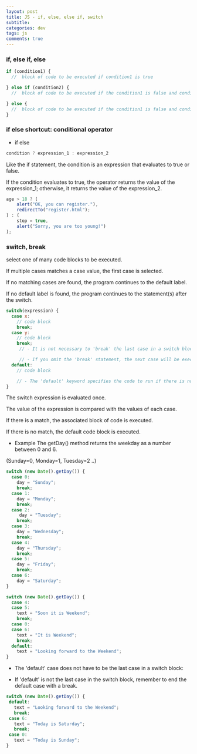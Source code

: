 ```yaml
---  
layout: post
title: JS - if, else, else if, switch
subtitle:
categories: dev
tags: js
comments: true  
--- 
```


### if, else if, else

```javascript
if (condition1) {
  //  block of code to be executed if condition1 is true

} else if (condition2) {
  //  block of code to be executed if the condition1 is false and condition2 is true

} else {
  //  block of code to be executed if the condition1 is false and condition2 is false
}
```

### if else shortcut: conditional operator

- if else

```javascript
condition ? expression_1 : expression_2
```

Like the if statement, the condition is an expression that evaluates to true or false.

If the condition evaluates to true, the operator returns the value of the expression_1; otherwise, it returns the value of the expression_2.

```javascript
age > 18 ? (
    alert("OK, you can register."),
    redirectTo("register.html");
) : (
    stop = true,
    alert("Sorry, you are too young!")
);
```


### switch, break
select one of many code blocks to be executed.

If multiple cases matches a case value, the first case is selected.

If no matching cases are found, the program continues to the default label.

If no default label is found, the program continues to the statement(s) after the switch.

```javascript
switch(expression) {
  case x:
    // code block
    break;
  case y:
    // code block
    break;
     // - It is not necessary to 'break' the last case in a switch block. The block breaks (ends) there anyway. 

     // - If you omit the 'break' statement, the next case will be executed even if the evaluation does not match the case.
  default:
    // code block

    // - The 'default' keyword specifies the code to run if there is no case match.
}
```
The switch expression is evaluated once.

The value of the expression is compared with the values of each case.

If there is a match, the associated block of code is executed.

If there is no match, the default code block is executed.

- Example
The getDay() method returns the weekday as a number between 0 and 6.

(Sunday=0, Monday=1, Tuesday=2 ..)

```javascript
switch (new Date().getDay()) {
  case 0:
    day = "Sunday";
    break;
  case 1:
    day = "Monday";
    break;
  case 2:
     day = "Tuesday";
    break;
  case 3:
    day = "Wednesday";
    break;
  case 4:
    day = "Thursday";
    break;
  case 5:
    day = "Friday";
    break;
  case 6:
    day = "Saturday";
}
```

```javascript
switch (new Date().getDay()) {
  case 4:
  case 5:
    text = "Soon it is Weekend";
    break;
  case 0:
  case 6:
    text = "It is Weekend";
    break;
  default:
    text = "Looking forward to the Weekend";
}
```

- The 'default' case does not have to be the last case in a switch block:

 - If 'default' is not the last case in the switch block, remember to end the default case with a break.

 ```javascript
 switch (new Date().getDay()) {
  default:
    text = "Looking forward to the Weekend";
    break;
  case 6:
    text = "Today is Saturday";
    break;
  case 0:
    text = "Today is Sunday";
}
```